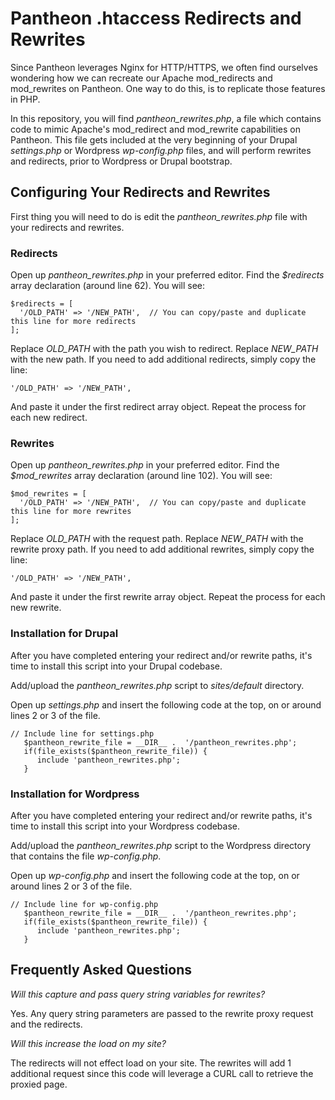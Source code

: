 # Pantheon .htaccess Redirects and Rewrites

Since Pantheon leverages Nginx for HTTP/HTTPS, we often find ourselves wondering how we can recreate our Apache mod_redirects and mod_rewrites on Pantheon. One way to do this, is to replicate those features in PHP.

In this repository, you will find *pantheon_rewrites.php*, a file which contains code to mimic Apache's mod_redirect and mod_rewrite capabilities on Pantheon. This file gets included at the very beginning of your Drupal *settings.php* or Wordpress *wp-config.php* files, and will perform rewrites and redirects, prior to Wordpress or Drupal bootstrap.

## Configuring Your Redirects and Rewrites

First thing you will need to do is edit the *pantheon_rewrites.php* file with your redirects and rewrites. 

### Redirects

Open up *pantheon_rewrites.php* in your preferred editor. Find the *$redirects* array declaration (around line 62). You will see:

```
$redirects = [
  '/OLD_PATH' => '/NEW_PATH',  // You can copy/paste and duplicate this line for more redirects
];
```
Replace *OLD_PATH* with the path you wish to redirect. Replace *NEW_PATH* with the new path. If you need to add additional redirects, simply copy the line:
```
'/OLD_PATH' => '/NEW_PATH',
```
And paste it under the first redirect array object. Repeat the process for each new redirect.

### Rewrites

Open up *pantheon_rewrites.php* in your preferred editor. Find the *$mod_rewrites* array declaration (around line 102). You will see:

```
$mod_rewrites = [
  '/OLD_PATH' => '/NEW_PATH',  // You can copy/paste and duplicate this line for more rewrites
];
```
Replace *OLD_PATH* with the request path. Replace *NEW_PATH* with the rewrite proxy path. If you need to add additional rewrites, simply copy the line:
```
'/OLD_PATH' => '/NEW_PATH',
```
And paste it under the first rewrite array object. Repeat the process for each new rewrite.


### Installation for Drupal

After you have completed entering your redirect and/or rewrite paths, it's time to install this script into your Drupal codebase.

Add/upload the *pantheon_rewrites.php* script to *sites/default* directory.

Open up *settings.php* and insert the following code at the top, on or around lines 2 or 3 of the file.  
```
// Include line for settings.php
   $pantheon_rewrite_file = __DIR__ .  '/pantheon_rewrites.php';
   if(file_exists($pantheon_rewrite_file)) {
      include 'pantheon_rewrites.php';
   }
```

### Installation for Wordpress

After you have completed entering your redirect and/or rewrite paths, it's time to install this script into your Wordpress codebase.

Add/upload the *pantheon_rewrites.php* script to the Wordpress directory that contains the file *wp-config.php*.

Open up *wp-config.php* and insert the following code at the top, on or around lines 2 or 3 of the file.  
```
// Include line for wp-config.php
   $pantheon_rewrite_file = __DIR__ .  '/pantheon_rewrites.php';
   if(file_exists($pantheon_rewrite_file)) {
      include 'pantheon_rewrites.php';
   }
```
## Frequently Asked Questions

*Will this capture and pass query string variables for rewrites?*

Yes. Any query string parameters are passed to the rewrite proxy request and the redirects.

*Will this increase the load on my site?*

The redirects will not effect load on your site. The rewrites will add 1 additional request since this code will leverage a CURL call to retrieve the proxied page.
